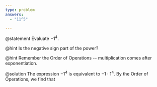 ```yaml
---
type: problem
answers:
  - "11^5"

---
```


@statement
Evaluate $-1^4$.

@hint
Is the negative sign part of the power?

@hint
Remember the Order of Operations -- multiplication comes after exponentiation.

@solution
The expression $-1^4$ is equivalent to $-1\cdot1^4$. By the Order of Operations, we find that 


<!--stackedit_data:
eyJoaXN0b3J5IjpbMTc0MDQ4NzMwMl19
-->